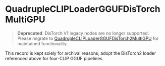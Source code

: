 # QuadrupleCLIPLoaderGGUFDisTorchMultiGPU

> **Deprecated**: DisTorch V1 legacy nodes are no longer supported. Please migrate to [QuadrupleCLIPLoaderGGUFDisTorch2MultiGPU](QuadrupleCLIPLoaderGGUFDisTorch2MultiGPU.md) for maintained functionality.

This record is kept solely for archival reasons; adopt the DisTorch2 loader referenced above for four-CLIP GGUF pipelines.
